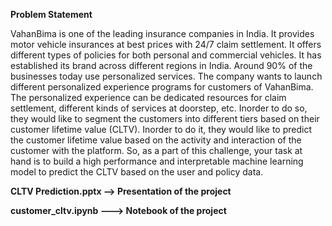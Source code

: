 **Problem Statement**

VahanBima is one of the leading insurance companies in India. It provides motor vehicle insurances 
at best prices with 24/7 claim settlement. It offers different types of policies for both personal and 
commercial vehicles. It has established its brand across different regions in India.
Around 90% of the businesses today use personalized services. The company wants to launch 
different personalized experience programs for customers of VahanBima. The personalized 
experience can be dedicated resources for claim settlement, different kinds of services at doorstep, etc. 
Inorder to do so, they would like to segment the customers into different tiers based on their customer 
lifetime value (CLTV).
Inorder to do it, they would like to predict the customer lifetime value based on the activity and 
interaction of the customer with the platform. So, as a part of this challenge, your task at hand is to 
build a high performance and interpretable machine learning model to predict the CLTV based on the 
user and policy data.

**CLTV Prediction.pptx --> Presentation of the project**

**customer_cltv.ipynb ---> Notebook of the project**
